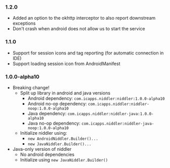 ### 1.2.0 ###

* Added an option to the okhttp interceptor to also report downstream exceptions
* Don't crash when android does not allow us to start the service


### 1.1.0 ###

* Support for session icons and tag reporting (for automatic connection in IDE)
* Support loading session icon from AndroidManifest


### 1.0.0-alpha10 ###

* Breaking change!
    * Split up library in android and java versions
        * Android dependency: `com.icapps.niddler:niddler:1.0.0-alpha10`
        * Android no-op dependency: `com.icapps.niddler:niddler-noop:1.0.0-alpha10`
        * Java dependency: `com.icapps.niddler:niddler-java:1.0.0-alpha10`
        * Java no-op dependency: `com.icapps.niddler:niddler-java-noop:1.0.0-alpha10`
    * Initialize niddler using:
        * `new AndroidNiddler.Builder()...`
        * `new JavaNiddler.Builder()...`
* Java-only version of niddler
    * No android dependencies
    * Initialize using `new JavaNiddler.Builder()`
